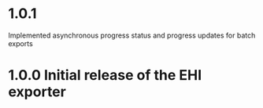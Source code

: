 # 1.0.1
Implemented asynchronous progress status and progress updates for batch exports
# 1.0.0 Initial release of the EHI exporter
